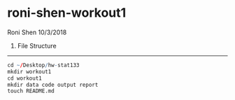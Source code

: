 roni-shen-workout1
================
Roni Shen
10/3/2018

1) File Structure
-----------------

``` r
cd ~/Desktop/hw-stat133
mkdir workout1
cd workout1
mkdir data code output report
touch README.md
```
